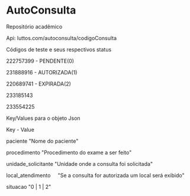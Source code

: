 # AutoConsulta
Repositório acadêmico

Api: luttos.com/autoconsulta/codigoConsulta

Códigos de teste e seus respectivos status

222757399 - PENDENTE(0)

231888916 - AUTORIZADA(1)

220689741 - EXPIRADA(2)

233185143

233554225


Key/Values para o objeto Json

Key                 - Value

paciente              "Nome do paciente"

procedimento          "Procedimento do exame a ser feito"

unidade_solicitante   "Unidade onde a consulta foi solicitada"

local_atendimento     "Se a consulta for autorizada um local será exibido"

situacao              "0 | 1 | 2"
